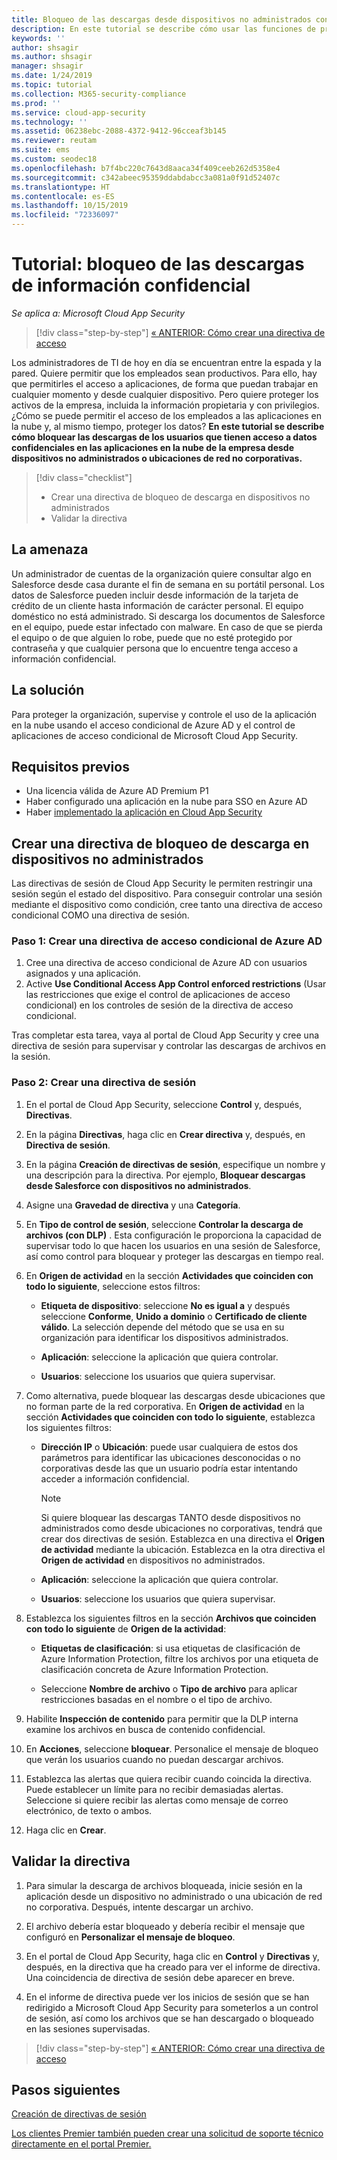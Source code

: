 ```yaml
---
title: Bloqueo de las descargas desde dispositivos no administrados con el control de aplicaciones de acceso condicional de Cloud App Security
description: En este tutorial se describe cómo usar las funciones de proxy inverso de Azure AD para proteger la organización de descargas de datos confidenciales con dispositivos no administrados.
keywords: ''
author: shsagir
ms.author: shsagir
manager: shsagir
ms.date: 1/24/2019
ms.topic: tutorial
ms.collection: M365-security-compliance
ms.prod: ''
ms.service: cloud-app-security
ms.technology: ''
ms.assetid: 06238ebc-2088-4372-9412-96cceaf3b145
ms.reviewer: reutam
ms.suite: ems
ms.custom: seodec18
ms.openlocfilehash: b7f4bc220c7643d8aaca34f409ceeb262d5358e4
ms.sourcegitcommit: c342abeec95359ddabdabcc3a081a0f91d52407c
ms.translationtype: HT
ms.contentlocale: es-ES
ms.lasthandoff: 10/15/2019
ms.locfileid: "72336097"
---
```

# <a name="tutorial-block-download-of-sensitive-information"></a>Tutorial: bloqueo de las descargas de información confidencial 

*Se aplica a: Microsoft Cloud App Security*

>[!div class="step-by-step"]
[« ANTERIOR: Cómo crear una directiva de acceso](access-policy-aad.md)

Los administradores de TI de hoy en día se encuentran entre la espada y la pared. Quiere permitir que los empleados sean productivos. Para ello, hay que permitirles el acceso a aplicaciones, de forma que puedan trabajar en cualquier momento y desde cualquier dispositivo. Pero quiere proteger los activos de la empresa, incluida la información propietaria y con privilegios. ¿Cómo se puede permitir el acceso de los empleados a las aplicaciones en la nube y, al mismo tiempo, proteger los datos? **En este tutorial se describe cómo bloquear las descargas de los usuarios que tienen acceso a datos confidenciales en las aplicaciones en la nube de la empresa desde dispositivos no administrados o ubicaciones de red no corporativas.**

> [!div class="checklist"]
> * Crear una directiva de bloqueo de descarga en dispositivos no administrados
> * Validar la directiva


## <a name="the-threat"></a>La amenaza

Un administrador de cuentas de la organización quiere consultar algo en Salesforce desde casa durante el fin de semana en su portátil personal. Los datos de Salesforce pueden incluir desde información de la tarjeta de crédito de un cliente hasta información de carácter personal. El equipo doméstico no está administrado. Si descarga los documentos de Salesforce en el equipo, puede estar infectado con malware. En caso de que se pierda el equipo o de que alguien lo robe, puede que no esté protegido por contraseña y que cualquier persona que lo encuentre tenga acceso a información confidencial.

## <a name="the-solution"></a>La solución

Para proteger la organización, supervise y controle el uso de la aplicación en la nube usando el acceso condicional de Azure AD y el control de aplicaciones de acceso condicional de Microsoft Cloud App Security.  

## <a name="prerequisites"></a>Requisitos previos

- Una licencia válida de Azure AD Premium P1
- Haber configurado una aplicación en la nube para SSO en Azure AD  
- Haber [implementado la aplicación en Cloud App Security](proxy-deployment-aad.md)

## <a name="create-a-block-download-policy-for-unmanaged-devices"></a>Crear una directiva de bloqueo de descarga en dispositivos no administrados  

Las directivas de sesión de Cloud App Security le permiten restringir una sesión según el estado del dispositivo. Para conseguir controlar una sesión mediante el dispositivo como condición, cree tanto una directiva de acceso condicional COMO una directiva de sesión.

### <a name="step-1-create-an-azure-ad-conditional-access-policy"></a>Paso 1: Crear una directiva de acceso condicional de Azure AD

1. Cree una directiva de acceso condicional de Azure AD con usuarios asignados y una aplicación.
2. Active **Use Conditional Access App Control enforced restrictions** (Usar las restricciones que exige el control de aplicaciones de acceso condicional) en los controles de sesión de la directiva de acceso condicional.

Tras completar esta tarea, vaya al portal de Cloud App Security y cree una directiva de sesión para supervisar y controlar las descargas de archivos en la sesión.

### <a name="step-2-create-a-session-policy"></a>Paso 2: Crear una directiva de sesión

1. En el portal de Cloud App Security, seleccione **Control** y, después, **Directivas**. 

2. En la página **Directivas**, haga clic en **Crear directiva** y, después, en **Directiva de sesión**.
 
3. En la página **Creación de directivas de sesión**, especifique un nombre y una descripción para la directiva. Por ejemplo, **Bloquear descargas desde Salesforce con dispositivos no administrados**.

4. Asigne una **Gravedad de directiva** y una **Categoría**.

5. En **Tipo de control de sesión**, seleccione **Controlar la descarga de archivos (con DLP)** . Esta configuración le proporciona la capacidad de supervisar todo lo que hacen los usuarios en una sesión de Salesforce, así como control para bloquear y proteger las descargas en tiempo real.

6. En **Origen de actividad** en la sección **Actividades que coinciden con todo lo siguiente**, seleccione estos filtros: 

   - **Etiqueta de dispositivo**: seleccione **No es igual a** y después seleccione **Conforme**, **Unido a dominio** o **Certificado de cliente válido**. La selección depende del método que se usa en su organización para identificar los dispositivos administrados. 

   - **Aplicación**: seleccione la aplicación que quiera controlar.  

   - **Usuarios**: seleccione los usuarios que quiera supervisar.  

7. Como alternativa, puede bloquear las descargas desde ubicaciones que no forman parte de la red corporativa. En **Origen de actividad** en la sección **Actividades que coinciden con todo lo siguiente**, establezca los siguientes filtros:

   - **Dirección IP** o **Ubicación**: puede usar cualquiera de estos dos parámetros para identificar las ubicaciones desconocidas o no corporativas desde las que un usuario podría estar intentando acceder a información confidencial.

     > [!NOTE]
     > Si quiere bloquear las descargas TANTO desde dispositivos no administrados como desde ubicaciones no corporativas, tendrá que crear dos directivas de sesión. Establezca en una directiva el **Origen de actividad** mediante la ubicación. Establezca en la otra directiva el **Origen de actividad** en dispositivos no administrados.

   - **Aplicación**: seleccione la aplicación que quiera controlar.

   - **Usuarios**: seleccione los usuarios que quiera supervisar.  

8. Establezca los siguientes filtros en la sección **Archivos que coinciden con todo lo siguiente** de **Origen de la actividad**: 

   - **Etiquetas de clasificación**: si usa etiquetas de clasificación de Azure Information Protection, filtre los archivos por una etiqueta de clasificación concreta de Azure Information Protection.

   - Seleccione **Nombre de archivo** o **Tipo de archivo** para aplicar restricciones basadas en el nombre o el tipo de archivo.
9. Habilite **Inspección de contenido** para permitir que la DLP interna examine los archivos en busca de contenido confidencial. 

10. En **Acciones**, seleccione **bloquear**. Personalice el mensaje de bloqueo que verán los usuarios cuando no puedan descargar archivos.  

11. Establezca las alertas que quiera recibir cuando coincida la directiva. Puede establecer un límite para no recibir demasiadas alertas. Seleccione si quiere recibir las alertas como mensaje de correo electrónico, de texto o ambos.

12. Haga clic en **Crear**.  

## <a name="validate-your-policy"></a>Validar la directiva

1. Para simular la descarga de archivos bloqueada, inicie sesión en la aplicación desde un dispositivo no administrado o una ubicación de red no corporativa. Después, intente descargar un archivo.

2. El archivo debería estar bloqueado y debería recibir el mensaje que configuró en **Personalizar el mensaje de bloqueo**. 

3. En el portal de Cloud App Security, haga clic en **Control** y **Directivas** y, después, en la directiva que ha creado para ver el informe de directiva. Una coincidencia de directiva de sesión debe aparecer en breve. 

4. En el informe de directiva puede ver los inicios de sesión que se han redirigido a Microsoft Cloud App Security para someterlos a un control de sesión, así como los archivos que se han descargado o bloqueado en las sesiones supervisadas.

>[!div class="step-by-step"]
[« ANTERIOR: Cómo crear una directiva de acceso](access-policy-aad.md)

## <a name="next-steps"></a>Pasos siguientes
  
[Creación de directivas de sesión](session-policy-aad.md)   

[Los clientes Premier también pueden crear una solicitud de soporte técnico directamente en el portal Premier.](https://premier.microsoft.com/)  
  
  
